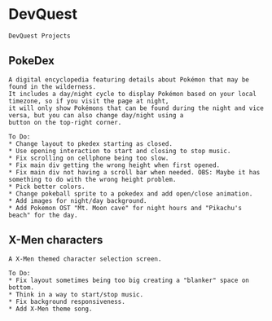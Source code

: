 # DevQuest
    DevQuest Projects

## PokeDex
    A digital encyclopedia featuring details about Pokémon that may be found in the wilderness.
    It includes a day/night cycle to display Pokémon based on your local timezone, so if you visit the page at night,
    it will only show Pokémons that can be found during the night and vice versa, but you can also change day/night using a
    button on the top-right corner.
    
    To Do: 
    * Change layout to pkedex starting as closed.
    * Use opening interaction to start and closing to stop music.
    * Fix scrolling on cellphone being too slow.
    * Fix main div getting the wrong height when first opened.
    * Fix main div not having a scroll bar when needed. OBS: Maybe it has something to do with the wrong height problem.
    * Pick better colors.
    * Change pokeball sprite to a pokedex and add open/close animation.
    * Add images for night/day background.
    * Add Pokemon OST "Mt. Moon cave" for night hours and "Pikachu's beach" for the day.

## X-Men characters
    A X-Men themed character selection screen.

    To Do:
    * Fix layout sometimes being too big creating a "blanker" space on bottom.
    * Think in a way to start/stop music.
    * Fix background responsiveness.
    * Add X-Men theme song.